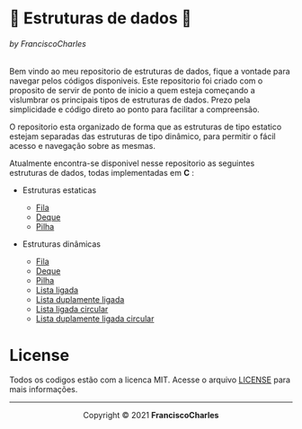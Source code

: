 <p align="center">
  <h1> 🎲 Estruturas de dados 🎲</h1>
  <h6>by <i>FranciscoCharles</i></h6>
</p>

Bem vindo ao meu repositorio de estruturas de dados, fique a vontade para navegar pelos códigos disponiveis. Este repositorio foi criado com o proposito de servir de ponto de inicio a quem esteja começando a vislumbrar os principais tipos de estruturas de dados. Prezo pela simplicidade e código direto ao ponto para facilitar a compreensão.

O repositorio esta organizado de forma que as estruturas de tipo estatico estejam separadas das estruturas de tipo dinâmico, para permitir o fácil acesso e navegação sobre as mesmas.

Atualmente encontra-se disponivel nesse repositorio as seguintes estruturas de dados, todas implementadas em **C** :

- Estruturas estaticas
  + [Fila](static-structures/queue/)
  + [Deque](static-structures/deque/)
  + [Pilha](static-structures/stack/)

- Estruturas dinâmicas
  + [Fila](dynamic-structures/queue/)
  + [Deque](dynamic-structures/deque/)
  + [Pilha](dynamic-structures/stack/)
  + [Lista ligada](dynamic-structures/linked-list/)
  + [Lista duplamente ligada](dynamic-structures/double-linked-list/)
  + [Lista ligada circular](dynamic-structures/circular-linked-list/)
  + [Lista duplamente ligada circular](dynamic-structures/doubly-circular-linked-list/)

# **License**

Todos os codigos estão com a licenca MIT. Acesse o arquivo [LICENSE](LICENSE) para mais informações.

---

<p align="center">
    Copyright © 2021 <b>FranciscoCharles</b>
</p>

